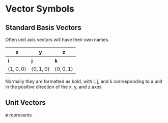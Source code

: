 # Vector Symbols
## Standard Basis Vectors
Often unit axis vectors will have their own names.

| x                     | y                     | z                     |
| --------------------- | --------------------- | --------------------- |
| **i**                 | **j**                 | **k**                 |
| $\langle1,0,0\rangle$ | $\langle0,1,0\rangle$ | $\langle0,0,1\rangle$ |

Normally they are formatted as bold, with i, j, and k corresponding to a unit in the positive direction of the x, y, and z axes

## Unit Vectors
**e** represents 